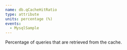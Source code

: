 ```yaml
---
name: db.qCacheHitRatio
type: attribute
units: percentage (%)
events:
  - MysqlSample
---
```


Percentage of queries that are retrieved from the cache.